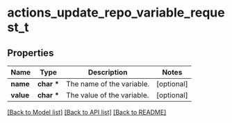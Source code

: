 # actions_update_repo_variable_request_t

## Properties
Name | Type | Description | Notes
------------ | ------------- | ------------- | -------------
**name** | **char \*** | The name of the variable. | [optional] 
**value** | **char \*** | The value of the variable. | [optional] 

[[Back to Model list]](../README.md#documentation-for-models) [[Back to API list]](../README.md#documentation-for-api-endpoints) [[Back to README]](../README.md)


